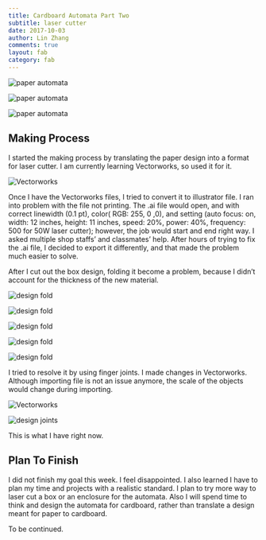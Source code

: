 ```yaml
---
title: Cardboard Automata Part Two
subtitle: laser cutter
date: 2017-10-03
author: Lin Zhang
comments: true
layout: fab
category: fab
---
```


![paper automata](https://github.com/linzhangcs/linzhangcs.github.io/blob/master/img/fab/automata/mario.png?raw=true)

![paper automata](https://github.com/linzhangcs/linzhangcs.github.io/blob/master/img/fab/automata/IMG_3793.JPG?raw=true)

![paper automata](https://github.com/linzhangcs/linzhangcs.github.io/blob/master/img/fab/automata/IMG_3757.JPG?raw=true)

## Making Process

I started the making process by translating the paper design into a format for laser cutter. I am currently learning Vectorworks, so used it for it.

![Vectorworks](https://github.com/linzhangcs/linzhangcs.github.io/blob/master/img/fab/automata/vectorworks.png?raw=true)

Once I have the Vectorworks files, I tried to convert it to illustrator file. I ran into problem with the file not printing. The .ai file would open, and with correct linewidth (0.1 pt), color( RGB: 255, 0 ,0), and setting (auto focus: on, width: 12 inches, height: 11 inches, speed: 20%, power: 40%, frequency: 500 for 50W laser cutter); however, the job would start and end right way. I asked multiple shop staffs’ and classmates’ help. After hours of trying to fix the .ai file, I decided to export it differently, and that made the problem much easier to solve.

After I cut out the box design, folding it become a problem, because I didn’t account for the thickness of the new material.

![design fold](https://github.com/linzhangcs/linzhangcs.github.io/blob/master/img/fab/automata/IMG_3789.JPG?raw=true)

![design fold](https://github.com/linzhangcs/linzhangcs.github.io/blob/master/img/fab/automata/IMG_3811.JPG?raw=true)

![design fold](https://github.com/linzhangcs/linzhangcs.github.io/blob/master/img/fab/automata/IMG_3815.JPG?raw=true)

![design fold](https://github.com/linzhangcs/linzhangcs.github.io/blob/master/img/fab/automata/IMG_3816.JPG?raw=true)

![design fold](https://github.com/linzhangcs/linzhangcs.github.io/blob/master/img/fab/automata/IMG_3817.JPG?raw=true)

I tried to resolve it by using finger joints. I made changes in Vectorworks. Although importing file is not an issue anymore, the scale of the objects would change during importing.

![Vectorworks](https://github.com/linzhangcs/linzhangcs.github.io/blob/master/img/fab/automata/vectorworks2.png?raw=true)

![design joints](https://github.com/linzhangcs/linzhangcs.github.io/blob/master/img/fab/automata/IMG_3765.JPG?raw=true)

This is what I have right now.

## Plan To Finish

I did not finish my goal this week. I feel disappointed. I also learned I have to plan my time and projects with a realistic standard. I plan to try more way to laser cut a box or an enclosure for the automata. Also I will spend time to think and design the automata for cardboard, rather than translate a design meant for paper to cardboard.

To be continued.

